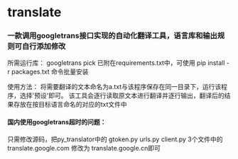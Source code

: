 # translate
### 一款调用googletrans接口实现的自动化翻译工具，语言库和输出规则可自行添加修改

所需运行库：
 googletrans
 pick
已附在requirements.txt中，可使用 pip install -r packages.txt 命令批量安装

使用方法：
 将需要翻译的文本命名为a.txt与该程序保存在同一目录下，运行该程序，选择'预设'即可。
 该工具会逐行读取原文本进行翻译并逐行输出，翻译后的结果存放在按目标语言命名的对应的txt文件中



#### 国内使用googletrans超时的问题： 
只需修改源码，把py_translator中的
 gtoken.py
 urls.py
 client.py
3个文件中的 translate.google.com 修改为 translate.google.cn即可
